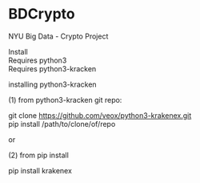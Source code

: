 # BDCrypto
NYU Big Data - Crypto Project  

Install  
  Requires python3  
  Requires python3-kracken  
  
  installing python3-kracken  
  
  (1) from python3-kracken git repo: 
  
   git clone https://github.com/veox/python3-krakenex.git  
   pip install /path/to/clone/of/repo  

  or  
 
 (2) from pip install  
  
  pip install krakenex  
 
   
  
